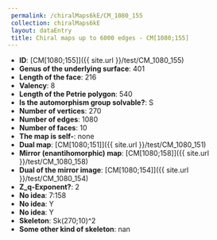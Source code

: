 ```yaml
--- 
 permalink: /chiralMaps6kE/CM_1080_155 
 collection: chiralMaps6kE
 layout: dataEntry
 title: Chiral maps up to 6000 edges - CM[1080;155]
---
```


- **ID**: [CM[1080;155]]({{ site.url }}/test/CM_1080_155)
- **Genus of the underlying surface**: 401
- **Length of the face**: 216
- **Valency**: 8
- **Length of the Petrie polygon**: 540
- **Is the automorphism group solvable?**: S
- **Number of vertices**: 270
- **Number of edges**: 1080
- **Number of faces**: 10
- **The map is self-**: none
- **Dual map**: [CM[1080;151]]({{ site.url }}/test/CM_1080_151)
- **Mirror (enantihomorphic) map**: [CM[1080;158]]({{ site.url }}/test/CM_1080_158)
- **Dual of the mirror image**: [CM[1080;154]]({{ site.url }}/test/CM_1080_154)
- **Z_q-Exponent?**: 2
- **No idea**:  7:158
- **No idea**: Y
- **No idea**: Y
- **Skeleton**: Sk(270;10)^2
- **Some other kind of skeleton**: nan
